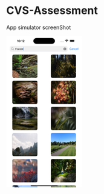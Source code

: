 # CVS-Assessment

App simulator screenShot

<img src = "https://github.com/donsantana/CVS-Assessment/blob/develop/CVS/Assets.xcassets/ListView.imageset/Simulator%20Screenshot%20-%20iPhone%2016%20Pro%20Max%20-%202024-09-24%20at%2010.12.10.png" width="200" height="400">
